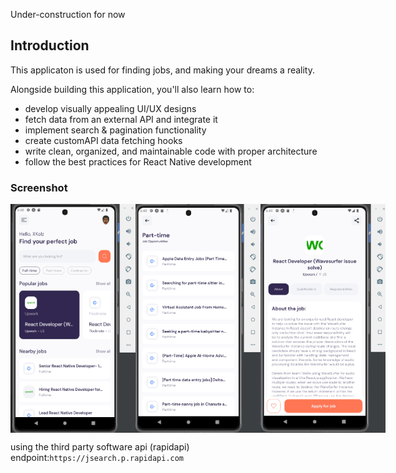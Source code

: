 Under-construction for now
## Introduction
This applicaton is used for finding jobs, and making your dreams a reality.

Alongside building this application, you'll also learn how to:
- develop visually appealing UI/UX designs
- fetch data from an external API and integrate it
- implement search & pagination functionality
- create customAPI data fetching hooks
- write clean, organized, and maintainable code with proper architecture
- follow the best practices for React Native development

### Screenshot

<div style="display: flex; flex-direction: row;">
    <img src="assets/Screenshots/Screenshot (2).png" alt="Screenshot 2" width="200" />
    <img src="assets/Screenshots/Screenshot (3).png" alt="Screenshot 3" width="200" />
    <img src="assets/Screenshots/Screenshot (4).png" alt="Screenshot 4" width="200" />
</div>

using the third party software api (rapidapi)
endpoint:`https://jsearch.p.rapidapi.com`
